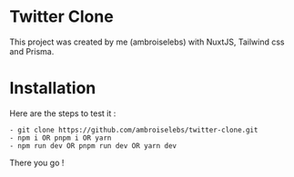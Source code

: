 # Twitter Clone

This project was created by me (ambroiselebs) with NuxtJS, Tailwind css and Prisma.

# Installation

Here are the steps to test it :
```
- git clone https://github.com/ambroiselebs/twitter-clone.git
- npm i OR pnpm i OR yarn
- npm run dev OR pnpm run dev OR yarn dev
```

There you go !
